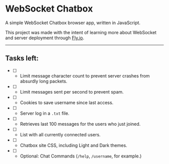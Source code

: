 # WebSocket Chatbox
A simple WebSocket Chatbox browser app, written in JavaScript.

This project was made with the intent of learning more about WebSocket and server deployment through [Fly.io](https://fly.io/).

___
## Tasks left:

- [ ] - Limit message character count to prevent server crashes from absurdly long packets.
- [ ] - Limit messages sent per second to prevent spam.
- [ ] - Cookies to save username since last access.
- [ ] - Server log in a `.txt` file.
- [ ] - Retrieves last 100 messages for the users who just joined.
- [ ] - List with all currently connected users.
- [ ] - Chatbox site CSS, including Light and Dark themes.
- [ ] - Optional: Chat Commands (`/help`, `/username`, for example.)
